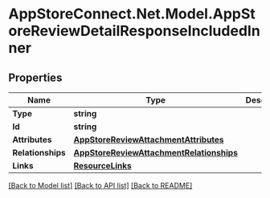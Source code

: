 # AppStoreConnect.Net.Model.AppStoreReviewDetailResponseIncludedInner

## Properties

Name | Type | Description | Notes
------------ | ------------- | ------------- | -------------
**Type** | **string** |  | 
**Id** | **string** |  | 
**Attributes** | [**AppStoreReviewAttachmentAttributes**](AppStoreReviewAttachmentAttributes.md) |  | [optional] 
**Relationships** | [**AppStoreReviewAttachmentRelationships**](AppStoreReviewAttachmentRelationships.md) |  | [optional] 
**Links** | [**ResourceLinks**](ResourceLinks.md) |  | 

[[Back to Model list]](../README.md#documentation-for-models) [[Back to API list]](../README.md#documentation-for-api-endpoints) [[Back to README]](../README.md)

